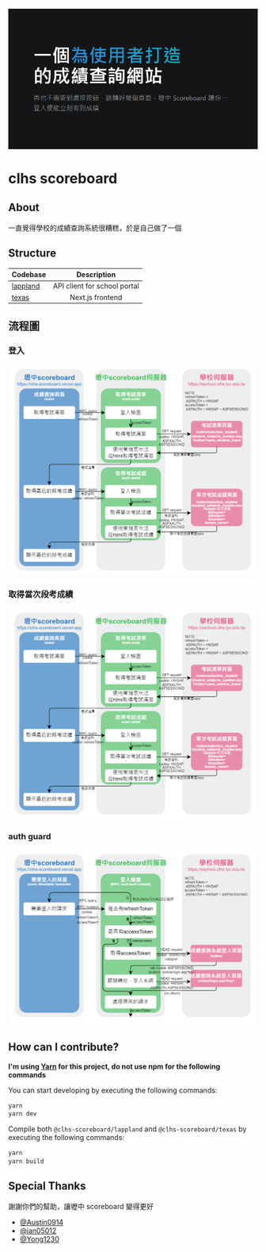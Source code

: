 [![](/texas/public/assets/dark.png)](https://clhs-scoreboard.vercel.app/)

# clhs scoreboard

## About

一直覺得學校的成績查詢系統很糟糕，於是自己做了一個

## Structure

| Codebase             |         Description          |
| :------------------- | :--------------------------: |
| [lappland](lappland) | API client for school portal |
| [texas](texas)       |       Next.js frontend       |

## 流程圖

### 登入

![](/assets/exam-flow.drawio.png)

### 取得當次段考成績

![](/assets/exam-flow.drawio.png)

### auth guard

![](/assets/auth-guard.drawio.png)

## How can I contribute?

**I'm using [Yarn](https://yarnpkg.com/) for this project, do not use npm for the following commands**

You can start developing by executing the following commands:

```bash
yarn
yarn dev
```

Compile both `@clhs-scoreboard/lappland` and `@clhs-scoreboard/texas` by executing the following commands:

```bash
yarn
yarn build
```

## Special Thanks

謝謝你們的幫助，讓壢中 scoreboard 變得更好

- [@Austin0914](https://github.com/Austin0914)
- [@ian05012](https://github.com/ian05012)
- [@Yong1230](https://github.com/Yong1230)
